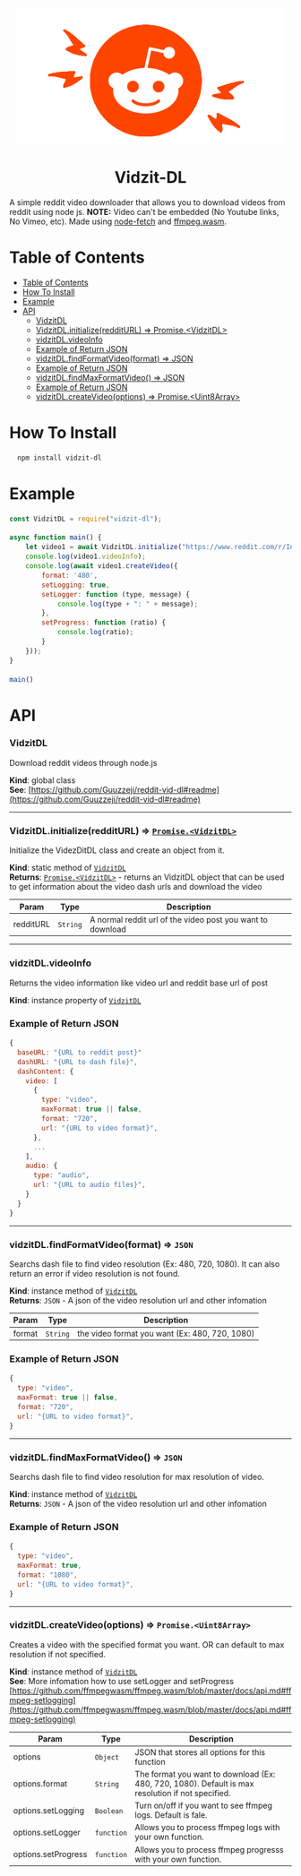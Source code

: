 <p align="center">
<img src="./assets/reddit-readme.gif"></img>
</p>

<h1 align="center">Vidzit-DL</h1>

A simple reddit video downloader that allows you to download videos from reddit using node js. **NOTE:** Video can't be embedded (No Youtube links, No Vimeo, etc). Made using [node-fetch](https://www.npmjs.com/package/node-fetch) and [ffmpeg.wasm](https://github.com/ffmpegwasm/ffmpeg.wasm).

# Table of Contents
- [Table of Contents](#table-of-contents)
- [How To Install](#how-to-install)
- [Example](#example)
- [API](#api)
    - [VidzitDL](#vidzitdl)
    - [VidzitDL.initialize(redditURL) ⇒ Promise.\<VidzitDL\>](#vidzitdlinitializeredditurl--promisevidzitdl)
    - [vidzitDL.videoInfo](#vidzitdlvideoinfo)
    - [Example of Return JSON](#example-of-return-json)
    - [vidzitDL.findFormatVideo(format) ⇒ JSON](#vidzitdlfindformatvideoformat--json)
    - [Example of Return JSON](#example-of-return-json-1)
    - [vidzitDL.findMaxFormatVideo() ⇒ JSON](#vidzitdlfindmaxformatvideo--json)
    - [Example of Return JSON](#example-of-return-json-2)
    - [vidzitDL.createVideo(options) ⇒ Promise.\<Uint8Array\>](#vidzitdlcreatevideooptions--promiseuint8array)

# How To Install
```bash
  npm install vidzit-dl
```

# Example
```js
const VidzitDL = require("vidzit-dl");

async function main() {
    let video1 = await VidzitDL.initialize("https://www.reddit.com/r/IndieDev/comments/10hgvjq/vr_has_been_punishing_for_particles");
    console.log(video1.videoInfo);
    console.log(await video1.createVideo({
        format: '480',
        setLogging: true,
        setLogger: function (type, message) {
            console.log(type + ": " + message);
        },
        setProgress: function (ratio) {
            console.log(ratio);
        }
    }));
}

main()
```

# API
<a name="VidzitDL"></a>

### VidzitDL
Download reddit videos through node.js

**Kind**: global class  
**See**: [https://github.com/Guuzzeji/reddit-vid-dl#readme](https://github.com/Guuzzeji/reddit-vid-dl#readme)  

---

<a name="new_VidzitDL_new"></a>

<a name="VidzitDL.initialize"></a>

### VidzitDL.initialize(redditURL) ⇒ [<code>Promise.&lt;VidzitDL&gt;</code>](#VidzitDL)
Initialize the VidezDitDL class and create an object from it.

**Kind**: static method of [<code>VidzitDL</code>](#VidzitDL)  
**Returns**: [<code>Promise.&lt;VidzitDL&gt;</code>](#VidzitDL) - returns an VidzitDL object that can be used to get information about the video dash urls and download the video  

| Param | Type | Description |
| --- | --- | --- |
| redditURL | <code>String</code> | A normal reddit url of the video post you want to download |

---

<a name="VidzitDL+videoInfo"></a>

### vidzitDL.videoInfo
Returns the video information like video url and reddit base url of post

**Kind**: instance property of [<code>VidzitDL</code>](#VidzitDL)  

### Example of Return JSON
```js
{
  baseURL: "{URL to reddit post}"
  dashURL: "{URL to dash file}",
  dashContent: {
    video: [
      {
        type: "video",
        maxFormat: true || false,
        format: "720",
        url: "{URL to video format}",
      },
      ...
    ],
    audio: {
      type: "audio",
      url: "{URL to audio files}",
    }
  }
}
```

---

<a name="VidzitDL+findFormatVideo"></a>

### vidzitDL.findFormatVideo(format) ⇒ <code>JSON</code>
Searchs dash file to find video resolution (Ex: 480, 720, 1080). It can also return an error if video resolution is not found.

**Kind**: instance method of [<code>VidzitDL</code>](#VidzitDL)  
**Returns**: <code>JSON</code> - A json of the video resolution url and other infomation  

| Param | Type | Description |
| --- | --- | --- |
| format | <code>String</code> | the video format you want (Ex: 480, 720, 1080) |

### Example of Return JSON
```js
{
  type: "video",
  maxFormat: true || false,
  format: "720",
  url: "{URL to video format}",
}
```

---

<a name="VidzitDL+findMaxFormatVideo"></a>

### vidzitDL.findMaxFormatVideo() ⇒ <code>JSON</code>
Searchs dash file to find video resolution for max resolution of video.

**Kind**: instance method of [<code>VidzitDL</code>](#VidzitDL)  
**Returns**: <code>JSON</code> - A json of the video resolution url and other infomation  
<a name="VidzitDL+createVideo"></a>

### Example of Return JSON
```js
{
  type: "video",
  maxFormat: true,
  format: "1080",
  url: "{URL to video format}",
}
```

---

### vidzitDL.createVideo(options) ⇒ <code>Promise.&lt;Uint8Array&gt;</code>
Creates a video with the specified format you want. OR can default to max resolution if not specified.

**Kind**: instance method of [<code>VidzitDL</code>](#VidzitDL)  
**See**: More infomation how to use setLogger and setProgress [https://github.com/ffmpegwasm/ffmpeg.wasm/blob/master/docs/api.md#ffmpeg-setlogging](https://github.com/ffmpegwasm/ffmpeg.wasm/blob/master/docs/api.md#ffmpeg-setlogging)  

| Param | Type | Description |
| --- | --- | --- |
| options | <code>Object</code> | JSON that stores all options for this function |
| options.format | <code>String</code> | The format you want to download (Ex: 480, 720, 1080). Default is max resolution if not specified. |
| options.setLogging | <code>Boolean</code> | Turn on/off if you want to see ffmpeg logs. Default is fale. |
| options.setLogger | <code>function</code> | Allows you to process ffmpeg logs with your own function. |
| options.setProgress | <code>function</code> | Allows you to process ffmpeg progresss with your own function. |
